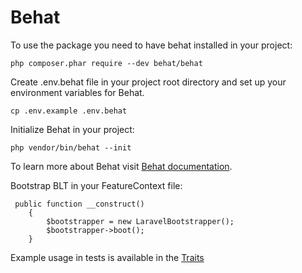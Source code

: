# Behat 

To use the package you need to have behat installed in your project:
```
php composer.phar require --dev behat/behat
```
Create .env.behat file in your project root directory and set up your environment variables for Behat.
```
cp .env.example .env.behat
```
Initialize Behat in your project:
```
php vendor/bin/behat --init
```
To learn more about Behat visit [Behat documentation](https://docs.behat.org/en/latest/).

Bootstrap BLT in your FeatureContext file:
```
 public function __construct()
    {
        $bootstrapper = new LaravelBootstrapper();
        $bootstrapper->boot();
    }
```
Example usage in tests is available in the [Traits](index.md)
